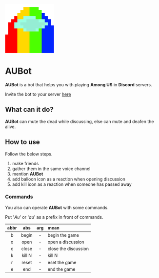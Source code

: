 ![](icon.png)
# AUBot

**AUBot** is a bot that helps you with playing **Among US** in **Discord** servers.

Invite the bot to your server [here](https://discord.com/api/oauth2/authorize?client_id=865819939935748096&permissions=12582912&scope=bot)

## What can it do?
**AUBot** can mute the dead while discussing, else can mute and deafen the alive.

## How to use
Follow the below steps.
1. make friends
2. gather them in the same voice channel
3. mention **AUBot**
4. add balloon icon as a reaction when opening discussion
5. add kill icon as a reaction when someone has passed away

### Commands
You also can operate **AUBot** with some commands.

Put '*Au*' or '*au*' as a prefix in front of commands.

| abbr | abs | arg | mean |
| :-: | :-: | :-: | :-- |
| b | begin | - | begin the game |
| o | open | - | open a discussion |
| c | close | - | close the discussion |
| k | kill N | - | kill N |
| r | reset | - | eset the game |
| e | end | - | end the game |